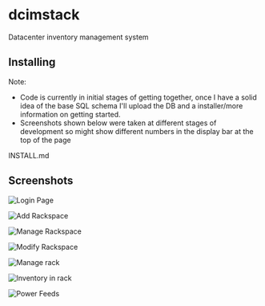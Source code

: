 # dcimstack
Datacenter inventory management system

## Installing

Note:
* Code is currently in initial stages of getting together, once I have a solid idea of the base SQL schema I'll upload the DB and a installer/more information on getting started.
* Screenshots shown below were taken at different stages of development so might show different numbers in the display bar at the top of the page

INSTALL.md

## Screenshots
![Login Page](http://i.imgur.com/o10eDgc.png)

![Add Rackspace](http://i.imgur.com/szt21JQ.png)

![Manage Rackspace](http://i.imgur.com/1sdc2Rz.png)

![Modify Rackspace](http://i.imgur.com/gZDQDyo.png)

![Manage rack](http://i.imgur.com/ISdue3m.png)

![Inventory in rack](http://i.imgur.com/gOTjbt7.png)

![Power Feeds](http://i.imgur.com/4J7V9Vd.png)
